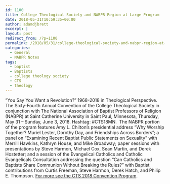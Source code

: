 ```yaml
---
id: 1100
title: College Theological Society and NABPR Region at Large Program
date: 2018-05-31T10:59:35+00:00
author: adamdjbrett
excerpt: |
layout: post
redirect_from: /?p=1100
permalink: /2018/05/31/college-theological-society-and-nabpr-region-at-large-program/
categories:
  - General
  - NABPR Notes
tags:
  - baptist
  - Baptists
  - college theology society
  - CTS
  - theology
---
```

&#8220;You Say You Want a Revolution?&#8221; 1968-2018 in Theological Perspective. The Sixty-Fourth Annual Convention of the College Theological Society in conjunction with The National Association of Baptist Professors of Religion (NABPR) at Saint Catherine University in Saint Paul, Minnesota, Thursday, May 31 – Sunday, June 3, 2018. Hashtag: #CTS18MN.  The NABPR portion of the program features Amy L. Chilton&#8217;s presidential address &#8220;Why Worship Together? Muriel Lester, Dorothy Day, and Friendships Across Borders&#8221;; a panel on &#8220;Examining Recent Baptist Public Statements on Sexuality&#8221; with Merrill Hawkins, Kathryn House, and Mike Broadway; paper sessions with presentations by Steve Harmon, Michael Cox, Sean Martin, and Derek Hostetter; and a session of the Evangelical Catholics and Catholic Evangelicals Consultation addressing the question &#8220;Can Catholics and Baptists Share Communion Without Breaking the Rules?&#8221; with Baptist contributions from Curtis Freeman, Steve Harmon, Derek Hatch, and Philip E. Thompson. [For more see the CTS 2018 Convention Program](http://www.collegetheology.org/Convention-Program).
